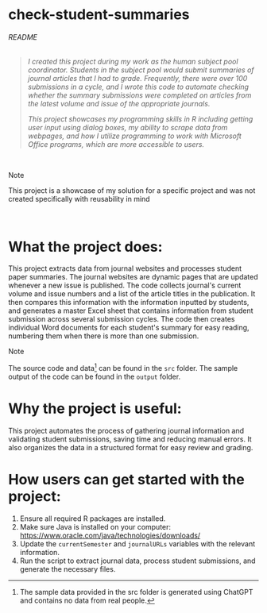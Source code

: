 # check-student-summaries

###### README ######

> *I created this project during my work as the human subject pool coordinator. Students in the subject pool would submit summaries of journal articles that I had to grade. Frequently, there were over 100 submissions in a cycle, and I wrote this code to automate checking whether the summary submissions were completed on articles from the latest volume and issue of the appropriate journals.*
>
> *This project showcases my programming skills in R including getting user input using dialog boxes, my ability to scrape data from webpages, and how I utilize programming to work with Microsoft Office programs, which are more accessible to users.*


<br>

>[!NOTE]
>This project is a showcase of my solution  for a specific project and was not created specifically with reusability in mind

<br>
 
# What the project does:
This project extracts data from journal websites and processes student paper summaries. The journal websites are dynamic pages that are updated whenever a new issue is published. The code collects journal's current volume and issue numbers and a list of the article titles in the publication. It then compares this information with the information inputted by students, and generates a master Excel sheet that contains information from student submission across several submission cycles. The code then creates individual Word documents for each student's summary for easy reading, numbering them when there is more than one submission.

>[!NOTE]
>The source code and data[^1] can be found in the `src` folder. The sample output of the code can be found in the `output` folder.

# Why the project is useful:
 This project automates the process of gathering journal information and validating student submissions, saving time and reducing manual errors. It also organizes the data in a structured format for easy review and grading.

# How users can get started with the project:
 1. Ensure all required R packages are installed.
 2. Make sure Java is installed on your computer: https://www.oracle.com/java/technologies/downloads/
 3. Update the `currentSemester` and `journalURLs` variables with the relevant information.
 4. Run the script to extract journal data, process student submissions, and generate the necessary files.


[^1]: The sample data provided in the src folder is generated using ChatGPT and contains no data from real people.
